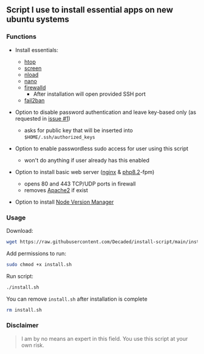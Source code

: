 ## Script I use to install essential apps on new ubuntu systems


### Functions
- Install essentials:
  - [htop](https://htop.dev/)
  - [screen](https://www.gnu.org/software/screen/) 
  - [nload](https://github.com/rolandriegel/nload) 
  - [nano](https://www.nano-editor.org/) 
  - [firewalld](https://firewalld.org/)
    - After installation will open provided SSH port
  - [fail2ban](https://github.com/fail2ban/fail2ban)


- Option to disable password authentication and leave key-based only (as requested in [issue #1](https://github.com/Decaded/install-script/issues/1))
  - asks for public key that will be inserted into `$HOME/.ssh/authorized_keys`
- Option to enable passwordless sudo access for user using this script
  - won't do anything if user already has this enabled
- Option to install basic web server ([nginx](https://www.nginx.com/) & [php8.2](https://www.php.net/releases/8_2_0.php)-fpm)
  - opens 80 and 443 TCP/UDP ports in firewall 
  - removes [Apache2](https://httpd.apache.org/) if exist
- Option to install [Node Version Manager](https://github.com/nvm-sh/nvm)


### Usage
Download:
```bash
wget https://raw.githubusercontent.com/Decaded/install-script/main/install.sh
```
Add permissions to run:
```bash
sudo chmod +x install.sh
```
Run script:
```bash
./install.sh
```
You can remove `install.sh` after installation is complete
```bash
rm install.sh
```

### Disclaimer
> I am by no means an expert in this field.
> You use this script at your own risk.
